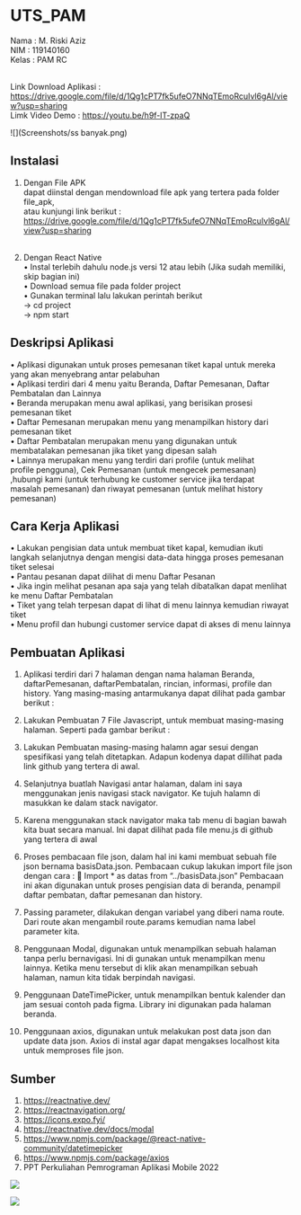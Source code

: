 # UTS_PAM

Nama : M. Riski Aziz <br>
NIM : 119140160 <br>
Kelas : PAM RC <br><br>

Link Download Aplikasi : https://drive.google.com/file/d/1Qg1cPT7fk5ufeO7NNqTEmoRcuIvl6gAl/view?usp=sharing <br>
Limk Video Demo : https://youtu.be/h9f-lT-zpaQ <br>


![](Screenshots/ss banyak.png)

## Instalasi

1.  Dengan File APK <br>
    dapat diinstal dengan mendownload file apk yang tertera pada folder file_apk, <br>
    atau kunjungi link berikut : https://drive.google.com/file/d/1Qg1cPT7fk5ufeO7NNqTEmoRcuIvl6gAl/view?usp=sharing<br><br>

2.  Dengan React Native <br>
    • Instal terlebih dahulu node.js versi 12 atau lebih (Jika sudah memiliki, skip bagian ini) <br>
    • Download semua file pada folder project <br>
    • Gunakan terminal lalu lakukan perintah berikut <br>
    -> cd project <br>
    -> npm start <br>

## Deskripsi Aplikasi

• Aplikasi digunakan untuk proses pemesanan tiket kapal untuk mereka <br> yang akan menyebrang antar pelabuhan <br>
• Aplikasi terdiri dari 4 menu yaitu Beranda, Daftar Pemesanan, Daftar Pembatalan dan Lainnya <br>
• Beranda merupakan menu awal aplikasi, yang berisikan prosesi pemesanan tiket <br>
• Daftar Pemesanan merupakan menu yang menampilkan history dari pemesanan tiket <br>
• Daftar Pembatalan merupakan menu yang digunakan untuk membatalakan pemesanan jika tiket yang dipesan salah <br>
• Lainnya merupakan menu yang terdiri dari profile (untuk melihat <br> profile pengguna), Cek Pemesanan (untuk mengecek pemesanan) <br>,hubungi kami (untuk terhubung ke customer service jika terdapat <br> masalah pemesanan) dan riwayat pemesanan (untuk melihat history pemesanan)

## Cara Kerja Aplikasi

• Lakukan pengisian data untuk membuat tiket kapal, kemudian ikuti langkah selanjutnya dengan mengisi data-data hingga proses pemesanan tiket selesai<br>
• Pantau pesanan dapat dilihat di menu Daftar Pesanan <br>
• Jika ingin melihat pesanan apa saja yang telah dibatalkan dapat menlihat ke menu Daftar Pembatalan <br>
• Tiket yang telah terpesan dapat di lihat di menu lainnya kemudian riwayat tiket <br>
• Menu profil dan hubungi customer service dapat di akses di menu lainnya <br>

## Pembuatan Aplikasi

1. Aplikasi terdiri dari 7 halaman dengan nama halaman Beranda, daftarPemesanan, daftarPembatalan, rincian, informasi, profile dan history. Yang masing-masing antarmukanya dapat dilihat pada gambar berikut :

2. Lakukan Pembuatan 7 File Javascript, untuk membuat masing-masing halaman. Seperti pada gambar berikut :

3. Lakukan Pembuatan masing-masing halamn agar sesui dengan spesifikasi yang telah ditetapkan. Adapun kodenya dapat dillihat pada link github yang tertera di awal.

4. Selanjutnya buatlah Navigasi antar halaman, dalam ini saya menggunakan jenis navigasi stack navigator. Ke tujuh halamn di masukkan ke dalam stack navigator.

5. Karena menggunakan stack navigator maka tab menu di bagian bawah kita buat secara manual. Ini dapat dilihat pada file menu.js di github yang tertera di awal

6. Proses pembacaan file json, dalam hal ini kami membuat sebuah file json bernama basisData.json. Pembacaan cukup lakukan import file json dengan cara :
    Import \* as datas from “../basisData.json”
   Pembacaan ini akan digunakan untuk proses pengisian data di beranda, penampil daftar pembatan, daftar pemesanan dan history.

7. Passing parameter, dilakukan dengan variabel yang diberi nama route. Dari route akan mengambil route.params kemudian nama label parameter kita.

8. Penggunaan Modal, digunakan untuk menampilkan sebuah halaman tanpa perlu bernavigasi. Ini di gunakan untuk menampilkan menu lainnya. Ketika menu tersebut di klik akan menampilkan sebuah halaman, namun kita tidak berpindah navigasi.

9. Penggunaan DateTimePicker, untuk menampilkan bentuk kalender dan jam sesuai contoh pada figma. Library ini digunakan pada halaman beranda.

10. Penggunaan axios, digunakan untuk melakukan post data json dan update data json. Axios di instal agar dapat mengakses localhost kita untuk memproses file json.

## Sumber

1. https://reactnative.dev/
2. https://reactnavigation.org/
3. https://icons.expo.fyi/
4. https://reactnative.dev/docs/modal
5. https://www.npmjs.com/package/@react-native-community/datetimepicker
6. https://www.npmjs.com/package/axios
7. PPT Perkuliahan Pemrograman Aplikasi Mobile 2022


![](Screenshots/beranda.jpeg)

![](Screenshots/profile.jpeg)
